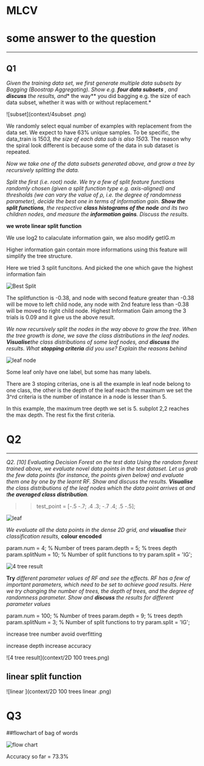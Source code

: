 # MLCV  





# some answer to the question 

-----

## Q1

*Given the training data set, we first generate multiple data subsets by Bagging (Boostrap
Aggregating). Show e.g. **four data subsets** , and **discuss** the results, and** the way** you did bagging
e.g. the size of each data subset, whether it was with or without replacement.*


![subset](context/4subset .png)


We randomly select equal number of examples with replacement from the data set. We expect to have 63% unique samples. To be specific, the data_train is 150*3, the size of each data sub is also 150*3. The reason why the spiral look different is because some of the data in sub dataset is repeated. 


*Now we take one of the data subsets generated above, and grow a tree by recursively splitting*
*the data.*

*Split the first (i.e. root) node. We try a few of split feature functions randomly chosen (given a split*
*function type e.g. axis-aligned) and thresholds (we can vary the value of ρ, i.e. the degree of*
*randomness parameter), decide the best one in terms of information gain. **Show the split functions**,*
*the respective **class histograms of the node** and its two children nodes, and measure the*
***information gains**. Discuss the results.*

**we wrote linear split function** 


We use log2 to calaculate information gain, we also modify getIG.m 

Higher information gain contain more informations using this feature will simplify the tree structure. 

Here we tried 3 split funcitons. And picked the one which gave the highest information fain 

![Best Split](context/root_best_split.png)

The splitfunction is -0.38, and node with second feature greater than -0.38 will be move to left child node, any node with 2nd feature less than -0.38 will be moved to right child node. Highest Information Gain among the 3 trials  is 0.09 and it give us the above result. 



*We now recursively split the nodes in the way above to grow the tree. When the tree growth is*
*done, we save the class distributions in the leaf nodes. **Visualise**the class distributions of some*
*leaf nodes, and **discuss** the results. What **stopping criteria** did you use? Explain the reasons*
*behind* 

![leaf node](context/leafnode.png)

Some leaf only have one label, but some has many labels. 

There are 3 stoping criterias, one is all the example in leaf node belong to one class, the other is the depth of the leaf reach the maximum we set the 3^rd criteria is the number of instance in a node is lesser than 5. 

In this example, the maximum tree depth we set is 5. subplot 2,2  reaches the max depth. The rest fix the first criteria. 

# Q2 

----

*Q2. [10] Evaluating Decision Forest on the test data*
*Using the random forest trained above, we evaluate novel data points in the test dataset. Let us*
*grab the few data points (for instance, the points given below) and evaluate them one by one by*
*the learnt RF. Show and discuss the results. **Visualise** the class distributions of the leaf nodes*
*which the data point arrives at and t**he averaged class distribution**.*

>> test_point = [-.5 -.7; .4 .3; -.7 .4; .5 -.5]; 
>>
>> 

 ![leaf](context/pred_result.png)

 

 *We evaluate all the data points in the dense 2D grid, and **visualise** their classification results,*
**colour encoded** 



param.num = 4;         % Number of trees
param.depth = 5;        % trees depth
param.splitNum = 10;     % Number of split functions to try
param.split = 'IG'; 

![4 tree result](context/2D.png)

 **Try** *different parameter values of RF and see the effects. RF has a few of important parameters,*
*which need to be set to achieve good results. Here we try changing the number of trees, the depth*
*of trees, and the degree of randomness parameter. Show and **discuss** the results for different*
*parameter values* 

 

param.num = 100;         % Number of trees
param.depth = 9;        % trees depth
param.splitNum = 3;     % Number of split functions to try
param.split = 'IG'; 

increase tree number avoid overfitting 

increase depth increase accuracy 

![4 tree result](context/2D 100 trees.png)

## linear split function 


![linear ](context/2D 100 trees linear .png)






# Q3

##flowchart of bag of words 


![flow chart](context/flowchart.png)

Accuracy so far = 73.3%  